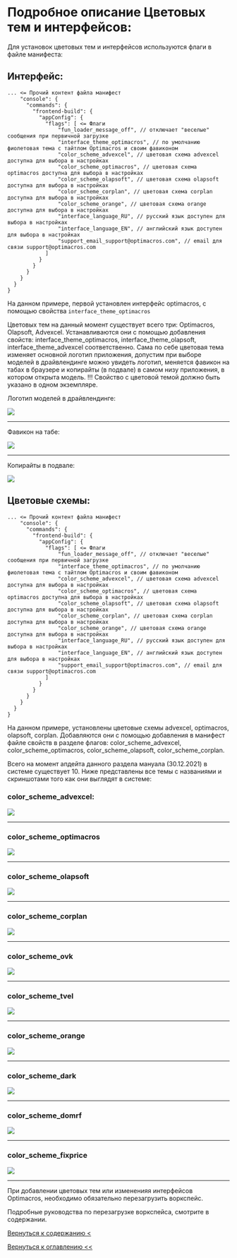 # Подробное описание Цветовых тем и интерфейсов:

Для установок цветовых тем и интерфейсов используются флаги в файле манифеста:

## Интерфейс:

```
... <= Прочий контент файла манифест
    "console": {
      "commands": {
        "frontend-build": {
          "appConfig": {
            "flags": [ <= Флаги
                "fun_loader_message_off", // отключает "веселые" сообщения при первичной загрузке
                "interface_theme_optimacros", // по умолчанию фиолетовая тема с тайтлом Optimacros и своим фавиконом
                "color_scheme_advexcel", // цветовая схема advexcel доступна для выбора в настройках
                "color_scheme_optimacros", // цветовая схема optimacros доступна для выбора в настройках
                "color_scheme_olapsoft", // цветовая схема olapsoft доступна для выбора в настройках
                "color_scheme_corplan", // цветовая схема corplan доступна для выбора в настройках
                "color_scheme_orange", // цветовая схема orange доступна для выбора в настройках
                "interface_language_RU", // русский язык доступен для выбора в настройках
                "interface_language_EN", // английский язык доступен для выбора в настройках
                "support_email_support@optimacros.com", // email для связи support@optimacros.com
            ]
          }
        }
      }
    }
  }
}

```

На данном примере, первой установлен интерфейс optimacros, с помощью свойства `interface_theme_optimacros`

Цветовых тем на данный момент существует всего три: Optimacros, Olapsoft, Advexcel. Устанавливаются они с помощью 
добавления свойств: interface_theme_optimacros, interface_theme_olapsoft, interface_theme_advexcel соответственно.
Сама по себе цветовая тема изменяет основной логотип приложения, допустим при выборе моделей в драйвлендинге можно 
увидеть логотип, меняется фавикон на табах в браузере и копирайты (в подвале) в самом низу приложения, в котором открыта
 модель. 
 !!! Свойство с цветовой темой должно быть указано в одном экземпляре.
 
  
Логотип моделей в драйвлендинге:

 ![](./pictures/modelsLogo.jpg)


------------------
Фавикон на табе:

 ![](./pictures/tabsLogo.jpg)


------------------ 
Копирайты в подвале:

 ![](./pictures/footerContent.jpg)
 
## Цветовые схемы:

```
... <= Прочий контент файла манифест
    "console": {
      "commands": {
        "frontend-build": {
          "appConfig": {
            "flags": [ <= Флаги
                "fun_loader_message_off", // отключает "веселые" сообщения при первичной загрузке
                "interface_theme_optimacros", // по умолчанию фиолетовая тема с тайтлом Optimacros и своим фавиконом
                "color_scheme_advexcel", // цветовая схема advexcel доступна для выбора в настройках
                "color_scheme_optimacros", // цветовая схема optimacros доступна для выбора в настройках
                "color_scheme_olapsoft", // цветовая схема olapsoft доступна для выбора в настройках
                "color_scheme_corplan", // цветовая схема corplan доступна для выбора в настройках
                "color_scheme_orange", // цветовая схема orange доступна для выбора в настройках
                "interface_language_RU", // русский язык доступен для выбора в настройках
                "interface_language_EN", // английский язык доступен для выбора в настройках
                "support_email_support@optimacros.com", // email для связи support@optimacros.com
            ]
          }
        }
      }
    }
  }
}

```

На данном примере, установлены цветовые схемы advexcel, optimacros, olapsoft, corplan. Добавляются они с помощью 
добавления в манифест файле свойств в разделе флагов: color_scheme_advexcel, color_scheme_optimacros, 
color_scheme_olapsoft, color_scheme_corplan.

Всего на момент апдейта данного раздела мануала (30.12.2021) в системе существует 10.
Ниже представлены все темы с названиями и скриншотами того как они выглядят в системе:

### color_scheme_advexcel:

![](./pictures/advexcel.jpg)

------------------
### color_scheme_optimacros

![](./pictures/optimacros.jpg)

------------------
### color_scheme_olapsoft
![](./pictures/olapsoft.jpg)

------------------
### color_scheme_corplan
![](./pictures/corplan.jpg)

------------------
### color_scheme_ovk
![](./pictures/ovk.jpg)

------------------
### color_scheme_tvel
![](./pictures/tvel.jpg)

------------------
### color_scheme_orange
![](./pictures/orange.jpg)

------------------
### color_scheme_dark
![](./pictures/dark.jpg)

------------------
### color_scheme_domrf
![](./pictures/domrf.jpg)

------------------
### color_scheme_fixprice
![](./pictures/fixprice.jpg)

------------------

При добавлении цветовых тем или измененияя интерфейсов Optimacros, необходимо обязательно перезагрузить воркспейс.

Подробные руководства по перезагрузке воркспейса, смотрите в содержании.

[Вернуться к содержанию <](contents.md)

[Вернуться к оглавлению <<](index.md)
